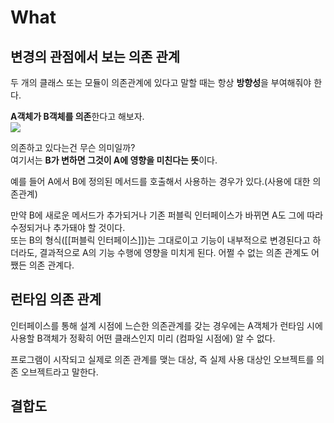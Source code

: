 # What

## 변경의 관점에서 보는 의존 관계

두 개의 클래스 또는 모듈이 의존관계에 있다고 말할 때는 항상 **방향성**을 부여해줘야 한다.  

**A객체가 B객체를 의존**한다고 해보자.  
![](https://3781094515-files.gitbook.io/~/files/v0/b/gitbook-x-prod.appspot.com/o/spaces%2F-MZhbHwSZ3XN9bJ6CE09%2Fuploads%2Fgit-blob-50b93111ba851e3787c6526bd3c5692058d9ffbc%2Fimage.png?alt=media)


의존하고 있다는건 무슨 의미일까?  
여기서는 **B가 변하면 그것이 A에 영향을 미친다는 뜻**이다.  

예를 들어 A에서 B에 정의된 메서드를 호출해서 사용하는 경우가 있다.(사용에 대한 의존관계)  

만약 B에 새로운 메서드가 추가되거나 기존 퍼블릭 인터페이스가 바뀌면 A도 그에 따라 수정되거나 추가돼야 할 것이다.  
또는 B의 형식([[퍼블릭 인터페이스]])는 그대로이고 기능이 내부적으로 변경된다고 하더라도, 결과적으로 A의 기능 수행에 영향을 미치게 된다. 어쩔 수 없는 의존 관계도 어쨌든 의존 관계다. 

## 런타임 의존 관계

인터페이스를 통해 설계 시점에 느슨한 의존관계를 갖는 경우에는 A객체가 런타임 시에 사용할 B객체가 정확히 어떤 클래스인지 미리 (컴파일 시점에) 알 수 없다.  

프로그램이 시작되고 실제로 의존 관계를 맺는 대상, 즉 실제 사용 대상인 오브젝트를 의존 오브젝트라고 말한다.  


## 결합도